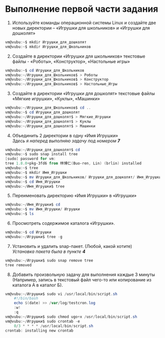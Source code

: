 # Выполнение первой части задания

1. Используйте команды операционной системы Linux и создайте две новых директории – «Игрушки для школьников» и «Игрушки для дошколят»  
```powershell
vm@vubu:~$ mkdir Игрушки_для_дошколят
vm@vubu:~$ mkdir Игрушки_для_Школьников
```
2. Создайте в директории «Игрушки для школьников» текстовые файлы - «Роботы», «Конструктор», «Настольные игры»

```powershell
vm@vubu:~$ cd Игрушки_для_Школьников
vm@vubu:~/Игрушки_для_Школьников$ > Роботы
vm@vubu:~/Игрушки_для_Школьников$ > Конструктор
vm@vubu:~/Игрушки_для_Школьников$ > Настольные_Игры
```
3. Создайте в директории «Игрушки для дошколят» текстовые файлы «Мягкие игрушки», «Куклы», «Машинки»

```powershell 
vm@vubu:~/Игрушки_для_Школьников$ cd ..
vm@vubu:~$ cd Игрушки_для_дошколят
vm@vubu:~/Игрушки_для_дошколят$ > Мягкие_Игрушки
vm@vubu:~/Игрушки_для_дошколят$ > Куклы
vm@vubu:~/Игрушки_для_дошколят$ > Машинки
```
4. Объединить 2 директории в одну «Имя Игрушки»  
*Здесь я наперед выполняю задачу под номером **7***
```powershell
vm@vubu:~/Игрушки_для_дошколят$ cd
vm@vubu:~$ sudo snap install tree
[sudo] password for vm:
tree 1.8.0+pkg-3fd6 from 林博仁(Buo-ren, Lin) (brlin) installed
vm@vubu:~$ tree
vm@vubu:~$ mkdir Имя_Игрушки
vm@vubu:~$ mv Игрушки_для_Школьников/ Игрушки_для_дошколят/ Имя_Игрушки/
vm@vubu:~$ cd Имя_Игрушки
vm@vubu:~/Имя_Игрушки$ tree
```
5. Переименовать директорию «Имя Игрушки» в «Игрушки»
```powershell
vm@vubu:~/Имя_Игрушки$ cd
vm@vubu:~$ mv Имя_Игрушки/ Игрушки
vm@vubu:~$ ls
```
6. Просмотреть содержимое каталога «Игрушки».
```powershell
vm@vubu:~$ cd Игрушки
vm@vubu:~/Игрушки$ tree -g
```
7. Установить и удалить snap-пакет. (Любой, какой хотите)  
*Установка пакета была в пункте **4***
```powershell
vm@vubu:~/Игрушки$ sudo snap remove tree
tree removed
```
8. Добавить произвольную задачу для выполнения каждые 3 минуты  
(Например, запись в текстовый файл чего-то или копирование из каталога А в каталог Б).
```powershell
vm@vubu:~/Игрушки$ sudo vi /usr/local/bin/script.sh
    #!/bin/bash
    echo $(date) >> /var/log/testcron.log
    :w!
    :q
vm@vubu:~/Игрушки$ sudo chmod ugo+x /usr/local/bin/script.sh
vm@vubu:~/Игрушки$ sudo crontab -e
    0/3 * * * * /usr/local/bin/script.sh
crontab: installing new crontab